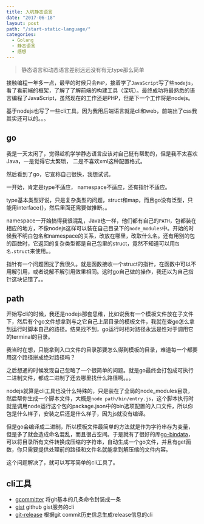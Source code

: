 ```yaml
---
title: 入坑静态语言
date: "2017-06-18"
layout: post
path: "/start-static-language/"
categories:
  - Golang
  - 静态语言
  - 感想
---
```


> 静态语言和动态语言差别远远没有有无type那么简单

接触编程一年多一点，最早的时候只会`PHP`，接着学了`JavaScript`写了些`nodejs`，看了看前端的框架，了解了了解前端的构建工具（深坑）。最终成功将最熟悉的语言编程了JavaScript，虽然现在的工作还是PHP，但是下一个工作将是nodejs。

基于nodejs也写了一些cli工具，因为我用后端语言就是cli和web，前端出了css我其实还可以的。。。

<!--more-->

## go

我是一天太闲了，觉得趁机学学静态语言应该对自己挺有帮助的，但是我不太喜欢Java，一是觉得它太繁琐， 二是不喜欢xml这种配置格式。

然后看到了go，它宣称自己很快，我想试试。

一开始，肯定是type不适应， namespace不适应，还有指针不适应。

type基本类型好说，只是复杂类型的问题，struct和map，而且go没有泛型，只能用interface{}，然后里面还需要做推断。。

namespace一开始搞得我很混乱，Java也一样，他们都有自己的`PATH`，包都装在相应的地方，不像nodejs这样可以装在自己目录下的`node_modules`中。开始的时候我不明白包名和namespace的关系，改放在哪里，改取什么名。还有用别的包的函数时，它返回的复杂类型都是自己包里的struct，竟然不知道可以用`包名.struct`来使用。。

指针有一个问题困扰了我很久。就是函数接收一个struct的指针，在函数中可以不用解引用，或者说解不解引用效果相同。这时go自己做的操作，我还以为自己指针这块记错了。。

## path

开始写cli的时候，我还是nodejs那套思维，比如说我有一个模板文件放在子文件下，然后有个go文件想拿到与之它自己上层目录的模板文件，我就在查go怎么拿到运行时脚本自己的路径。结果找不到，go运行时相对路径永远是性对于调用它的terminal的目录。

我当时在想，只能拿到入口文件的目录那要怎么得到模板的目录，难道每一个都要用这个路径拼成绝对路径吗？

之后想通的时候发现自己忽略了一个很简单的问题。就是go最终会打包成可执行二进制文件，都成二进制了还去哪里找什么路径啊。。。

nodejs就算是cli工具也没什么特殊的，只是装在了全局的node_modules目录，然后帮你生成一个脚本文件，大概是`node path/bin/entry.js`，这个脚本执行时就是调用node运行这个包的package.json中的bin选项配置的入口文件，所以你包是什么样子，安装之后还是什么样子，因为js就没有编译。

但是go会编译成二进制，所以模板文件最简单的方法就是作为字符串存为变量，但是多了就会造成命名混乱，而且很占空间。于是就有了很好的库[go-bindata](https://github.com/jteeuwen/go-bindata)，可以将目录所有文件转换成压缩的字符串，自动生成一个go文件，并且有get函数，你只需要提供处理前的路径和文件名就能拿到解压缩的文件内容。

这个问题解决了，就可以写写简单的cli工具了。

## cli工具

- [gcommitter](https://github.com/zcong1993/gcommitter) 将git基本的几条命令封装成一条
- [gist](https://github.com/zcong1993/gist) github gist服务的cli
- [git-release](https://github.com/zcong1993/git-release) 根据git commit历史信息生成release信息的cli
